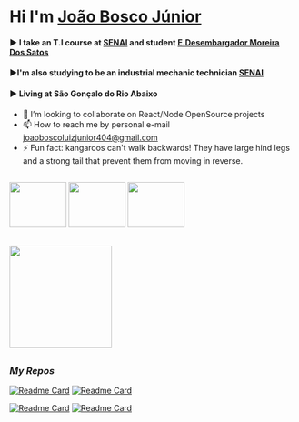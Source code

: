 # Hi I'm [João Bosco Júnior](https://victorluansilva.com/)

#### :arrow_forward:  I take an T.I course at [SENAI](https://www.fiemg.com.br/senai/unidades/senai-sao-goncalo-do-rio-abaixo-cfp-jose-fernando-coura/) and student [E.Desembargador Moreira Dos Satos](https://www.google.com/maps/uv?pb=!1s0xa5b2fa07dc22f5%3A0xe6a1e5e44e36a09a!3m1!7e115!4s%2Fmaps%2Fplace%2Fdesenbargador%2Bmoreira%2Bdo%2Bsantos%2Bs%25C3%25A3o%2Bgon%25C3%25A7alo%2Bdo%2Brio%2Babaixo%2B-%2Bmg%2F%40-19.8265719%2C-43.3598151%2C3a%2C75y%2C216.11h%2C90t%2Fdata%3D*213m4*211e1*213m2*211sgutnBChKWq4-z5rtpmY6HQ*212e0*214m2*213m1*211s0xa5b2fa07dc22f5%3A0xe6a1e5e44e36a09a%3Fsa%3DX%26ved%3D2ahUKEwjp7JjDzoCBAxXEtJUCHSNKDNIQpx96BAg5EAA!5sdesembargador%20moreira%20do%20santos%20s%C3%A3o%20gon%C3%A7alo%20do%20rio%20abaixo%20-%20mg%20-%20Pesquisa%20Google!15sCgIgAQ&imagekey=!1e2!2sgutnBChKWq4-z5rtpmY6HQ&hl=pt-BR&sa=X&ved=2ahUKEwjp7JjDzoCBAxXEtJUCHSNKDNIQpx96BAhIEAU)
#### ▶️I'm also studying to be an industrial mechanic technician [SENAI](https://www.fiemg.com.br/senai/unidades/senai-sao-goncalo-do-rio-abaixo-cfp-jose-fernando-coura/)

#### :arrow_forward: Living at **São Gonçalo do Rio Abaixo** 
- 💞️ I’m looking to collaborate on React/Node OpenSource projects
- 📫 How to reach me by personal e-mail joaoboscoluizjunior404@gmail.com
- ⚡ Fun fact: kangaroos can't walk backwards! They have large hind legs and a strong tail that prevent them from moving in reverse.

##

<div align="left">
  <a href="https://www.linkedin.com/in/joao-bosco-luiz-junior-83592528a/" target="_blank"><img src="https://cdn-icons-png.flaticon.com/512/49/49408.png" width="100px" height="80px" /></a>
    <a href = "joaoboscoluizjunior404@gmail.com" target="_blank"><img src="https://www.imagensempng.com.br/wp-content/uploads/2023/05/34-4.png" width="100px" height="80px" /></a>
    <a href = "https://www.instagram.com/joaoboscojr_" target="_blank"><img src="https://freelogopng.com/images/all_img/1658587162instagram-logo-png-hd.png"width="100px" height="80px" />
</div>

##

<div>
   <a href="https://github.com/JoaoBoscoLuizJr" target="_blank">
  <img height="180em" src="https://github-readme-stats.vercel.app/api?username=JoaoBoscoLuizJr&show_icons=true&theme=midnight-purple&include_all_commits=true&count_private=true"/>
  </a>
</div>

##

### _My Repos_

  [![Readme Card](https://github-readme-stats.vercel.app/api/pin/?username=JoaoBoscoLuizJr&repo=Projetos_APP_Inventor)](https://github.com/JoaoBoscoLuizJr/Projetos_APP_Inventor)  [![Readme Card](https://github-readme-stats.vercel.app/api/pin/?username=JoaoBoscoLuizJr&repo=js-mvc-crud-jblj)](https://github.com/JoaoBoscoLuizJr/js-mvc-crud-jblj)

  [![Readme Card](https://github-readme-stats.vercel.app/api/pin/?username=JoaoBoscoLuizJr&repo=JoaoBoscoLuizJr)](https://github.com/JoaoBoscoLuizJr/JoaoBoscoLuizJr)  [![Readme Card](https://github-readme-stats.vercel.app/api/pin/?username=JoaoBoscoLuizJr&repo=JoaoBoscoLuizJr.github.io)](https://github.com/JoaoBoscoLuizJr/JoaoBoscoLuizJr.github.io)
